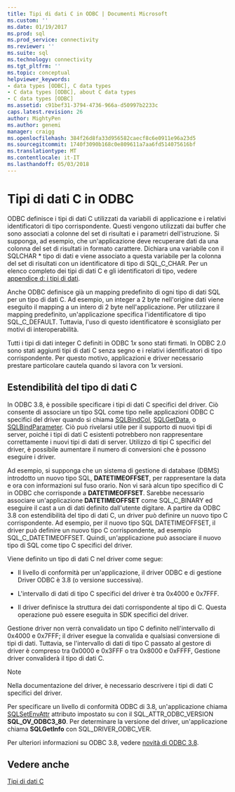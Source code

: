 ```yaml
---
title: Tipi di dati C in ODBC | Documenti Microsoft
ms.custom: ''
ms.date: 01/19/2017
ms.prod: sql
ms.prod_service: connectivity
ms.reviewer: ''
ms.suite: sql
ms.technology: connectivity
ms.tgt_pltfrm: ''
ms.topic: conceptual
helpviewer_keywords:
- data types [ODBC], C data types
- C data types [ODBC], about C data types
- C data types [ODBC]
ms.assetid: c91bef31-3794-4736-966a-d50997b2233c
caps.latest.revision: 26
author: MightyPen
ms.author: genemi
manager: craigg
ms.openlocfilehash: 384f26d8fa33d956582caecf8c6e0911e96a23d5
ms.sourcegitcommit: 1740f3090b168c0e809611a7aa6fd514075616bf
ms.translationtype: MT
ms.contentlocale: it-IT
ms.lasthandoff: 05/03/2018
---
```

# <a name="c-data-types-in-odbc"></a>Tipi di dati C in ODBC
ODBC definisce i tipi di dati C utilizzati da variabili di applicazione e i relativi identificatori di tipo corrispondente. Questi vengono utilizzati dai buffer che sono associati a colonne del set di risultati e i parametri dell'istruzione. Si supponga, ad esempio, che un'applicazione deve recuperare dati da una colonna del set di risultati in formato carattere. Dichiara una variabile con il SQLCHAR * tipo di dati e viene associato a questa variabile per la colonna del set di risultati con un identificatore di tipo di SQL_C_CHAR. Per un elenco completo dei tipi di dati C e gli identificatori di tipo, vedere [appendice d: i tipi di dati](../../../odbc/reference/appendixes/appendix-d-data-types.md).  
  
 Anche ODBC definisce già un mapping predefinito di ogni tipo di dati SQL per un tipo di dati C. Ad esempio, un integer a 2 byte nell'origine dati viene eseguito il mapping a un intero di 2 byte nell'applicazione. Per utilizzare il mapping predefinito, un'applicazione specifica l'identificatore di tipo SQL_C_DEFAULT. Tuttavia, l'uso di questo identificatore è sconsigliato per motivi di interoperabilità.  
  
 Tutti i tipi di dati integer C definiti in ODBC 1*x* sono stati firmati. In ODBC 2.0 sono stati aggiunti tipi di dati C senza segno e i relativi identificatori di tipo corrispondente. Per questo motivo, applicazioni e driver necessario prestare particolare cautela quando si lavora con 1*x* versioni.  
  
## <a name="c-data-type-extensibility"></a>Estendibilità del tipo di dati C  
 In ODBC 3.8, è possibile specificare i tipi di dati C specifici del driver. Ciò consente di associare un tipo SQL come tipo nelle applicazioni ODBC C specifici del driver quando si chiama [SQLBindCol](../../../odbc/reference/syntax/sqlbindcol-function.md), [SQLGetData](../../../odbc/reference/syntax/sqlgetdata-function.md), o [SQLBindParameter](../../../odbc/reference/syntax/sqlbindparameter-function.md). Ciò può rivelarsi utile per il supporto di nuovi tipi di server, poiché i tipi di dati C esistenti potrebbero non rappresentare correttamente i nuovi tipi di dati di server. Utilizzo di tipi C specifici del driver, è possibile aumentare il numero di conversioni che è possono eseguire i driver.  
  
 Ad esempio, si supponga che un sistema di gestione di database (DBMS) introdotto un nuovo tipo SQL, **DATETIMEOFFSET**, per rappresentare la data e ora con informazioni sul fuso orario. Non vi sarà alcun tipo specifico di C in ODBC che corrisponde a **DATETIMEOFFSET**. Sarebbe necessario associare un'applicazione **DATETIMEOFFSET** come SQL_C_BINARY ed eseguire il cast a un di dati definito dall'utente digitare. A partire da ODBC 3.8 con estendibilità del tipo di dati C, un driver può definire un nuovo tipo C corrispondente. Ad esempio, per il nuovo tipo SQL DATETIMEOFFSET, il driver può definire un nuovo tipo C corrispondente, ad esempio SQL_C_DATETIMEOFFSET. Quindi, un'applicazione può associare il nuovo tipo di SQL come tipo C specifici del driver.  
  
 Viene definito un tipo di dati C nel driver come segue:  
  
-   Il livello di conformità per un'applicazione, il driver ODBC e di gestione Driver ODBC è 3.8 (o versione successiva).  
  
-   L'intervallo di dati di tipo C specifici del driver è tra 0x4000 e 0x7FFF.  
  
-   Il driver definisce la struttura dei dati corrispondente al tipo di C.  Questa operazione può essere eseguita in SDK specifici del driver.  
  
 Gestione driver non verrà convalidato un tipo C definito nell'intervallo di 0x4000 e 0x7FFF; il driver esegue la convalida e qualsiasi conversione di tipi di dati. Tuttavia, se l'intervallo di dati di tipo C passato al gestore di driver è compreso tra 0x0000 e 0x3FFF o tra 0x8000 e 0xFFFF, Gestione driver convaliderà il tipo di dati C.  
  
> [!NOTE]  
>  Nella documentazione del driver, è necessario descrivere i tipi di dati C specifici del driver.  
  
 Per specificare un livello di conformità ODBC di 3.8, un'applicazione chiama [SQLSetEnvAttr](../../../odbc/reference/syntax/sqlsetenvattr-function.md) attributo impostato su con il SQL_ATTR_ODBC_VERSION **SQL_OV_ODBC3_80**. Per determinare la versione del driver, un'applicazione chiama **SQLGetInfo** con SQL_DRIVER_ODBC_VER.  
  
 Per ulteriori informazioni su ODBC 3.8, vedere [novità di ODBC 3.8](../../../odbc/reference/what-s-new-in-odbc-3-8.md).  
  
## <a name="see-also"></a>Vedere anche  
 [Tipi di dati C](../../../odbc/reference/appendixes/c-data-types.md)

